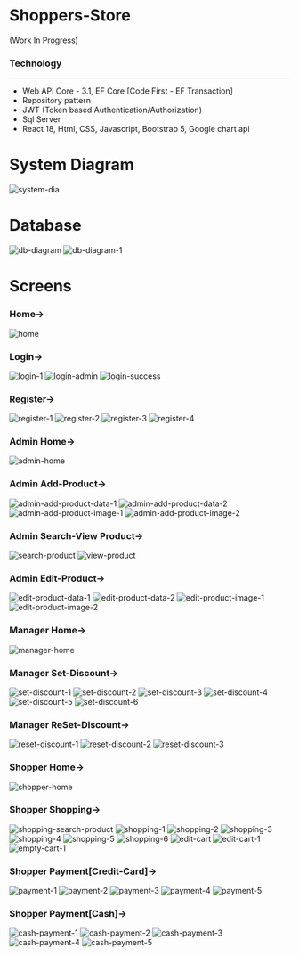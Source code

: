 # Shoppers-Store

(Work In Progress)

### Technology

---

- Web API Core - 3.1, EF Core [Code First - EF Transaction]
- Repository pattern
- JWT (Token based Authentication/Authorization)
- Sql Server
- React 18, Html, CSS, Javascript, Bootstrap 5, Google chart api

# System Diagram

![system-dia](https://user-images.githubusercontent.com/26190114/227325684-cfa93f49-e280-4aba-afc7-f7895ccde13c.png)

# Database

![db-diagram](https://user-images.githubusercontent.com/26190114/227322056-980d05ac-114c-4a3d-bd72-6a5a0d716dc8.PNG)
![db-diagram-1](https://user-images.githubusercontent.com/26190114/232881968-01f670a8-4182-4047-aaf0-68caafa43df5.PNG)

# Screens

### Home->

![home](https://user-images.githubusercontent.com/26190114/232883990-8fb4659c-5f1e-4830-b17c-fabb6eec0bfd.PNG)

### Login->

![login-1](https://user-images.githubusercontent.com/26190114/232884307-5f1314bb-d3bb-4b0b-a051-b32b3b8c697e.PNG)
![login-admin](https://user-images.githubusercontent.com/26190114/232884374-cb861a33-1e69-4eb0-94b2-54bc298daf7a.PNG)
![login-success](https://user-images.githubusercontent.com/26190114/232884384-54bdec19-8285-45b0-bb40-ceadc8790d83.PNG)

### Register->

![register-1](https://user-images.githubusercontent.com/26190114/232884479-a58d2333-fe0d-43e5-9d8f-b3bf104e86a2.PNG)
![register-2](https://user-images.githubusercontent.com/26190114/232884494-03d9c0c0-aac7-4bb5-9bf5-2fdb72184a76.PNG)
![register-3](https://user-images.githubusercontent.com/26190114/232884511-5096e037-b04a-4825-b1e7-3a8161bfa286.PNG)
![register-4](https://user-images.githubusercontent.com/26190114/232884529-fa561898-d540-49cf-a0f7-454ae1529d13.PNG)

### Admin Home->

![admin-home](https://user-images.githubusercontent.com/26190114/232884136-e364fd9b-6a23-42d8-b59f-e9f8fbb6cd94.PNG)

### Admin Add-Product->

![admin-add-product-data-1](https://user-images.githubusercontent.com/26190114/232884875-d68b6b45-5083-40a9-94a4-217a21b2256c.PNG)
![admin-add-product-data-2](https://user-images.githubusercontent.com/26190114/232884941-ecd6f24c-9540-4054-a9be-feb823efd4c7.PNG)
![admin-add-product-image-1](https://user-images.githubusercontent.com/26190114/232884968-e3479e6a-71e1-4105-a244-4b0bdbe9a43b.PNG)
![admin-add-product-image-2](https://user-images.githubusercontent.com/26190114/232884990-fa0cde3c-4dbb-4d48-87f5-753be44cbf37.PNG)

### Admin Search-View Product->

![search-product](https://user-images.githubusercontent.com/26190114/232885111-929db2ce-7dd1-4cc0-bd0c-74930ba79092.PNG)
![view-product](https://user-images.githubusercontent.com/26190114/232885122-15573f6d-23cb-4aa2-8750-d2c4fc735601.PNG)

### Admin Edit-Product->

![edit-product-data-1](https://user-images.githubusercontent.com/26190114/232885246-18459d84-b2e9-47db-99bd-a78313d8bde2.PNG)
![edit-product-data-2](https://user-images.githubusercontent.com/26190114/232885264-5c8558a4-01c2-470e-abb0-57d574517961.PNG)
![edit-product-image-1](https://user-images.githubusercontent.com/26190114/232885275-e42a5a6f-32d9-452c-b8bc-b36eba605813.PNG)
![edit-product-image-2](https://user-images.githubusercontent.com/26190114/232885293-5d4af1ca-0e56-48d6-97fe-3396f6b213d9.PNG)

### Manager Home->

![manager-home](https://user-images.githubusercontent.com/26190114/232884176-5effad5d-b9de-4d75-a37d-2ff04f15a6c1.PNG)

### Manager Set-Discount->

![set-discount-1](https://user-images.githubusercontent.com/26190114/232885438-98273b4a-b884-475e-a88b-f49bb8d56384.PNG)
![set-discount-2](https://user-images.githubusercontent.com/26190114/232885453-a8e4750b-44e2-408d-8b49-c216314ddd6d.PNG)
![set-discount-3](https://user-images.githubusercontent.com/26190114/232885504-a7cb5e08-a10c-4b0d-b9a7-e404b94571df.PNG)
![set-discount-4](https://user-images.githubusercontent.com/26190114/232885518-a2725e46-f557-43a9-a502-a2c159397ad0.PNG)
![set-discount-5](https://user-images.githubusercontent.com/26190114/232885550-f5fc1f72-c8e1-4dd6-b6c9-5d37c1b4ece2.PNG)
![set-discount-6](https://user-images.githubusercontent.com/26190114/232885570-b7a56752-59c5-4334-9a2b-622029d35ec5.PNG)

### Manager ReSet-Discount->

![reset-discount-1](https://user-images.githubusercontent.com/26190114/232885660-580f94da-6cb1-4b38-bd9e-8ea0c945c036.PNG)
![reset-discount-2](https://user-images.githubusercontent.com/26190114/232885680-48a82d64-f43d-4093-a9ea-3000b00e3801.PNG)
![reset-discount-3](https://user-images.githubusercontent.com/26190114/232885690-40f7cdf3-aac8-4607-b053-14f34c3823ba.PNG)

### Shopper Home->

![shopper-home](https://user-images.githubusercontent.com/26190114/232884224-5d4c881a-4ebb-4a57-bf9a-4c30ea21aa80.PNG)

### Shopper Shopping->

![shopping-search-product](https://user-images.githubusercontent.com/26190114/232886000-3b3d5dcf-8d31-4d8b-8c8e-77298a53685e.PNG)
![shopping-1](https://user-images.githubusercontent.com/26190114/232885816-8142a18a-4d40-4949-912d-1d6805b29ff1.PNG)
![shopping-2](https://user-images.githubusercontent.com/26190114/232885828-636ea168-8953-4270-886d-5b3339d22fcf.PNG)
![shopping-3](https://user-images.githubusercontent.com/26190114/232885844-ed8220e9-f1fc-4827-8ee4-66f520bc18a1.PNG)
![shopping-4](https://user-images.githubusercontent.com/26190114/232885859-76229e02-965c-4bdb-9766-df4b7161a03b.PNG)
![shopping-5](https://user-images.githubusercontent.com/26190114/232885872-65f93a07-c792-49fa-a8b8-7e06e2ef07b8.PNG)
![shopping-6](https://user-images.githubusercontent.com/26190114/232885887-30e663a5-a1b2-4c1d-b19e-e137b5cd2b82.PNG)
![edit-cart](https://user-images.githubusercontent.com/26190114/232886169-1346c485-8c74-4f35-99ef-6d7d17d8883c.PNG)
![edit-cart-1](https://user-images.githubusercontent.com/26190114/232886179-0607b023-6c6e-40b0-a556-b6cb40d75ffd.PNG)
![empty-cart-1](https://user-images.githubusercontent.com/26190114/232886192-e0f0f135-b839-48c4-8880-39bb9d1f9567.PNG)

### Shopper Payment[Credit-Card]->

![payment-1](https://user-images.githubusercontent.com/26190114/232886354-5b07e75e-dc65-4b02-a6ff-445532019697.PNG)
![payment-2](https://user-images.githubusercontent.com/26190114/232886366-d2d003ee-bbd7-4fca-9400-68f63cc7e5ff.PNG)
![payment-3](https://user-images.githubusercontent.com/26190114/232886374-ba585ea1-7006-4315-b501-12ef50ed55de.PNG)
![payment-4](https://user-images.githubusercontent.com/26190114/232886387-9b3633f6-1567-46f7-b1b7-1f2f8b75a40b.PNG)
![payment-5](https://user-images.githubusercontent.com/26190114/232886399-adc4f7c5-18f8-41d2-9bb9-dd2fd79cffd2.PNG)

### Shopper Payment[Cash]->

![cash-payment-1](https://github.com/Ankithorizon/Shoppers--Store--REACT/assets/26190114/8d831871-ee44-4c24-8590-8925d29d5d4b)
![cash-payment-2](https://github.com/Ankithorizon/Shoppers--Store--REACT/assets/26190114/4a63208b-0c3b-458d-b8d5-a60608e1285d)
![cash-payment-3](https://github.com/Ankithorizon/Shoppers--Store--REACT/assets/26190114/9168d6d6-3083-49c2-a2e9-2978dea94bc1)
![cash-payment-4](https://github.com/Ankithorizon/Shoppers--Store--REACT/assets/26190114/e479714d-b1be-4296-87ec-d1e81326994c)
![cash-payment-5](https://github.com/Ankithorizon/Shoppers--Store--REACT/assets/26190114/470a356a-bd93-4562-82ef-28946bc89f21)
